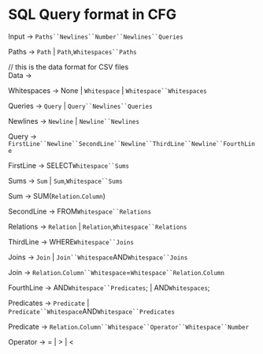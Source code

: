 # SQL Query format in CFG

Input -> `Paths``Newlines``Number``Newlines``Queries`

Paths -> `Path` | `Path`,`Whitespaces``Paths`  

// this is the data format for CSV files  
Data -> 

Whitespaces -> None | `Whitespace` | `Whitespace``Whitespaces` 
  
Queries -> `Query` | `Query``Newlines``Queries`  

Newlines -> `Newline` | `Newline``Newlines`  

Query -> `FirstLine``Newline``SecondLine``Newline``ThirdLine``Newline``FourthLine`

FirstLine -> SELECT`Whitespace``Sums`

Sums -> `Sum` | `Sum`,`Whitespace``Sums`

Sum -> SUM(`Relation`.`Column`)

SecondLine -> FROM`Whitespace``Relations`

Relations -> `Relation` | `Relation`,`Whitespace``Relations`

ThirdLine -> WHERE`Whitespace``Joins`

Joins -> `Join` | `Join``Whitespace`AND`Whitespace``Joins`

Join -> `Relation`.`Column``Whitespace`=`Whitespace``Relation`.`Column`

FourthLine -> AND`Whitespace``Predicates`; | AND`Whitespaces`;

Predicates -> `Predicate` | `Predicate``Whitespace`AND`Whitespace``Predicates`

Predicate -> `Relation`.`Column``Whitespace``Operator``Whitespace``Number`

Operator -> = | > | <
